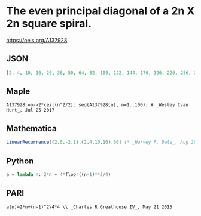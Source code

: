 # The even principal diagonal of a 2n X 2n square spiral\.
https://oeis.org/A137928
## JSON
```JSON
[2, 4, 10, 16, 26, 36, 50, 64, 82, 100, 122, 144, 170, 196, 226, 256, 290, 324, 362, 400, 442, 484, 530, 576, 626, 676, 730, 784, 842, 900, 962, 1024, 1090, 1156, 1226, 1296, 1370, 1444, 1522, 1600, 1682, 1764, 1850, 1936, 2026, 2116, 2210, 2304, 2402, 2500, 2602, 2704, 2810]
```
## Maple
```Maple
A137928:=n->2*ceil(n^2/2): seq(A137928(n), n=1..100); # _Wesley Ivan Hurt_, Jul 25 2017
```
## Mathematica
```Mathematica
LinearRecurrence[{2,0,-2,1},{2,4,10,16},60] (* _Harvey P. Dale_, Aug 28 2017 *)
```
## Python
```Python
a = lambda n: 2*n + 4*floor((n-1)**2/4)
```
## PARI
```PARI
a(n)=2*n+(n-1)^2\4*4 \\ _Charles R Greathouse IV_, May 21 2015
```
